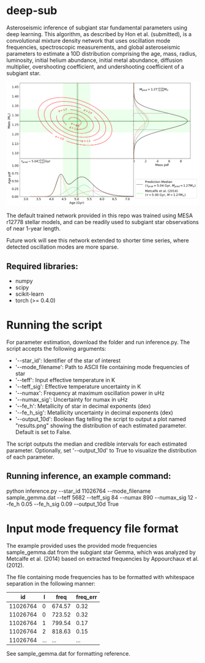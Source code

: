 # deep-sub
Asteroseismic inference of subgiant star fundamental parameters using deep learning. This algorithm, as described by Hon et al. (submitted), is a convolutional mixture density network that uses oscillation mode frequencies, spectroscopic measurements, and global asteroseismic parameters to estimate a 10D distribution comprising the age, mass, radius, luminosity, initial helium abundance, initial metal abundance, diffusion multiplier, overshooting coefficient, and undershooting coefficient of a subgiant star. 


![alt text](https://github.com/mtyhon/deep-sub/raw/master/sample/contour_gemma.png "Gemma Age and Mass Estimated Distribution")



The default trained network provided in this repo was trained using MESA r12778 stellar models, and can be readily used to subgiant star observations of near 1-year length.

Future work will see this network extended to shorter time series, where detected oscillation modes are more sparse.

Required libraries:
---

* numpy
* scipy
* scikit-learn
* torch (>= 0.4.0)


Running the script
===


For parameter estimation, download the folder and run inference.py. The script accepts the following arguments:


* '--star_id': Identifier of the star of interest
* '--mode_filename': Path to ASCII file containing mode frequencies of star
* '--teff': Input effective temperature in K
* '--teff_sig': Effective temperature uncertainty in K
* '--numax': Frequency at maximum oscillation power in uHz
* '--numax_sig': Uncertainty for numax in uHz
* '--fe_h': Metallicity of star in decimal exponents (dex)
* '--fe_h_sig': Metallicity uncertainty in decimal exponents (dex)
* '--output_10d': Boolean flag telling the script to output a plot named "results.png" showing the distribution of each estimated parameter. Default is set to False.



The script outputs the median and credible intervals for each estimated parameter.
Optionally, set '--output_10d' to True to visualize the distribution of each parameter.

Running inference, an example command:
---

python inference.py --star_id 11026764 --mode_filename sample_gemma.dat --teff 5682 --teff_sig 84 --numax 890 --numax_sig 12 --fe_h 0.05 --fe_h_sig 0.09 --output_10d True


Input mode frequency file format
===

The example provided uses the provided mode frequencies sample_gemma.dat from the subgiant star Gemma, which was analyzed by Metcalfe et al. (2014) based on extracted frequencies by Appourchaux et al. (2012). 

The file containing mode frequencies has to be formatted with whitespace separation in the following manner:


| id       	| l   	| freq   	| freq_err 	|
|----------	|-----	|--------	|----------	|
| 11026764 	| 0   	| 674.57 	| 0.32     	|
| 11026764 	| 0   	| 723.52 	| 0.32     	|
| 11026764 	| 1   	| 799.54 	| 0.17     	|
| 11026764 	| 2   	| 818.63 	| 0.15     	|
| 11026764 	| ... 	| ...    	| ...      	|


See sample_gemma.dat for formatting reference.

